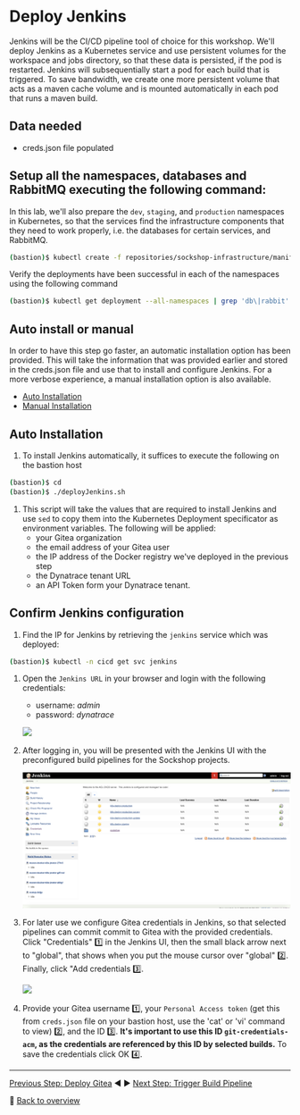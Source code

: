 # Deploy Jenkins

Jenkins will be the CI/CD pipeline tool of choice for this workshop. We'll deploy Jenkins as a Kubernetes service and use persistent volumes for the workspace and jobs directory, so that these data is persisted, if the pod is restarted. Jenkins will subsequentially start a pod for each build that is triggered. To save bandwidth, we create one more persistent volume that acts as a maven cache volume and is mounted automatically in each pod that runs a maven build.

## Data needed

* creds.json file populated

## Setup all the namespaces, databases and RabbitMQ executing the following command:

In this lab, we'll also prepare the `dev`, `staging`, and `production` namespaces in Kubernetes, so that the services find the infrastructure components that they need to work properly, i.e. the databases for certain services, and RabbitMQ. 

```bash
(bastion)$ kubectl create -f repositories/sockshop-infrastructure/manifests/
```

Verify the deployments have been successful in each of the namespaces using the following command

```bash
(bastion)$ kubectl get deployment --all-namespaces | grep 'db\|rabbit'
```

## Auto install or manual

In order to have this step go faster, an automatic installation option has been provided. This will take the information that was provided earlier and stored in the creds.json file and use that to install and configure Jenkins. For a more verbose experience, a manual installation option is also available.

* [Auto Installation](#auto-installation)
* [Manual Installation](./jenkins-manual-installation.md)

## Auto Installation

1. To install Jenkins automatically, it suffices to execute the following on the bastion host

```bash
(bastion)$ cd
(bastion)$ ./deployJenkins.sh
```

1. This script will take the values that are required to install Jenkins and use `sed` to copy them into the Kubernetes Deployment specificator as environment variables. The following will be applied:
    - your Gitea organization
    - the email address of your Gitea user
    - the IP address of the Docker registry we've deployed in the previous step
    - the Dynatrace tenant URL
    - an API Token form your Dynatrace tenant.

## Confirm Jenkins configuration

1. Find the IP for Jenkins by retrieving the `jenkins` service which was deployed:

```bash
(bastion)$ kubectl -n cicd get svc jenkins
```

1. Open the `Jenkins URL` in your browser and login with the following credentials:
    * username: *admin*
    * password: *dynatrace*

    ![](../assets/jenkins-ui-login.png)

1. After logging in, you will be presented with the Jenkins UI with the preconfigured build pipelines for the Sockshop projects.

    ![](../assets/jenkins-ui.png)

1. For later use we configure Gitea credentials in Jenkins, so that selected pipelines can commit commit to Gitea with the provided credentials. Click "Credentials" :one: in the Jenkins UI, then the small black arrow next to "global", that shows when you put the mouse cursor over "global" :two:. Finally, click "Add credentials :three:.

    ![](../assets/jenkins-ui-add-credentials.png)

1. Provide your Gitea username :one:, your `Personal Access token` (get this from `creds.json` file on your bastion host, use the 'cat' or 'vi' command to view) :two:, and the ID :three:.
    **It's important to use this ID `git-credentials-acm`, as the credentials are referenced by this ID by selected builds.** To save the credentials click OK :four:.

---

[Previous Step: Deploy Gitea](../2_Deploy_Gitea) :arrow_backward: :arrow_forward: [Next Step: Trigger Build Pipeline](../4_Trigger_Build_Pipelines)

:arrow_up_small: [Back to overview](../)
